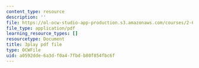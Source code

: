 ```yaml
---
content_type: resource
description: ''
file: https://ol-ocw-studio-app-production.s3.amazonaws.com/courses/2-627-fundamentals-of-photovoltaics-fall-2013/a0592dde6a3df0a47fbdb80f854fbc6f_uLbqhIp3ahc.pdf
file_type: application/pdf
learning_resource_types: []
resourcetype: Document
title: 3play pdf file
type: OCWFile
uid: a0592dde-6a3d-f0a4-7fbd-b80f854fbc6f
---
```

